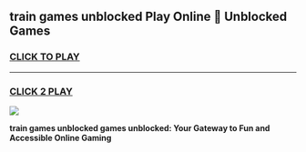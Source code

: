 
## train games unblocked Play Online 👋 Unblocked Games
<h3>
<a href="https://premium.freeplayer.one?title=train_games_unblocked&ref=19F">CLICK TO PLAY</a></h3>
<hr>

<h3>
<a href="https://premium.freeplayer.one?title=train_games_unblocked&ref=19F">CLICK 2 PLAY</a>
  
</h3>

<a href="https://premium.freeplayer.one?title=train_games_unblocked&ref=19F"><img src="https://clearcache.store/games.png"></a>


**train games unblocked games unblocked: Your Gateway to Fun and Accessible Online Gaming**
